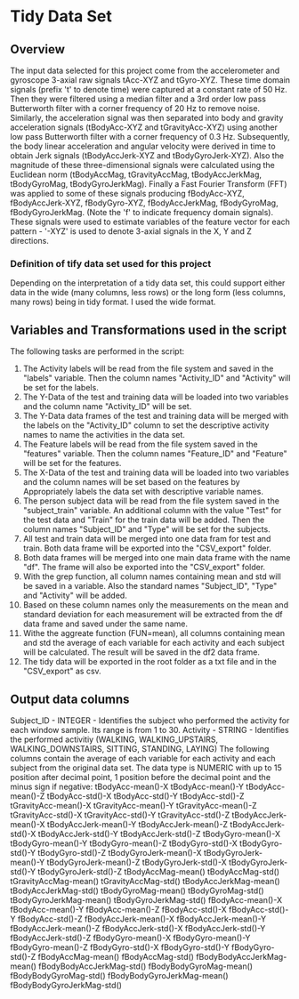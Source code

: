 # Tidy Data Set

## Overview
The input data selected for this project come from the accelerometer and gyroscope 3-axial raw signals tAcc-XYZ and tGyro-XYZ. These time domain signals (prefix 't' to denote time) were captured at a constant rate of 50 Hz. Then they were filtered using a median filter and a 3rd order low pass Butterworth filter with a corner frequency of 20 Hz to remove noise. Similarly, the acceleration signal was then separated into body and gravity acceleration signals (tBodyAcc-XYZ and tGravityAcc-XYZ) using another low pass Butterworth filter with a corner frequency of 0.3 Hz. Subsequently, the body linear acceleration and angular velocity were derived in time to obtain Jerk signals (tBodyAccJerk-XYZ and tBodyGyroJerk-XYZ). Also the magnitude of these three-dimensional signals were calculated using the Euclidean norm (tBodyAccMag, tGravityAccMag, tBodyAccJerkMag, tBodyGyroMag, tBodyGyroJerkMag). Finally a Fast Fourier Transform (FFT) was applied to some of these signals producing fBodyAcc-XYZ, fBodyAccJerk-XYZ, fBodyGyro-XYZ, fBodyAccJerkMag, fBodyGyroMag, fBodyGyroJerkMag. (Note the 'f' to indicate frequency domain signals). These signals were used to estimate variables of the feature vector for each pattern - '-XYZ' is used to denote 3-axial signals in the X, Y and Z directions.

### Definition of tify data set used for this project
Depending on the interpretation of a tidy data set, this could support either data in the wide (many columns, less rows) or the long form (less columns, many rows) being in tidy format. I used the wide format.

## Variables and Transformations used in the script
The following tasks are performed in the script:
1. The Activity labels will be read from the file system and saved in the "labels" variable. Then the column names "Activity_ID" and "Activity" will be set for the labels.
2. The Y-Data of the test and training data will be loaded into two variables and the column name "Activity_ID" will be set.
3. The Y-Data data frames of the test and training data will be merged with the labels on the "Activity_ID" column to set the descriptive activity names to name the activities in the data set.
4. The Feature labels will be read from the file system saved in the "features" variable. Then the column names "Feature_ID" and "Feature" will be set for the features.
5. The X-Data of the test and training data will be loaded into two variables and the column names will be set based on the features by Appropriately labels the data set with descriptive variable names.
6. The person subject data will be read from the file system saved in the "subject_train" variable. An additional column with the value "Test" for the test data and "Train" for the train data will be added. Then the column names "Subject_ID" and "Type" will be set for the subjects.
7. All test and train data will be merged into one data fram for test and train. Both data frame will be exported into the "CSV_export" folder.
8. Both data frames will be merged into one main data frame with the name "df". The frame will also be exported into the "CSV_export" folder.
9. With the grep function, all column names containing mean and std will be saved in a variable. Also the standard names "Subject_ID", "Type" and "Activity" will be added.
10. Based on these column names only the measurements on the mean and standard deviation for each measurement will be extracted from the df data frame and saved under the same name.
11. Withe the aggreate function (FUN=mean), all columns containing mean and std the average of each variable for each activity and each subject will be calculated. The result will be saved in the df2 data frame.
12. The tidy data will be exported in the root folder as a txt file and in the "CSV_export" as csv.

## Output data columns
Subject_ID - INTEGER - Identifies the subject who performed the activity for each window sample. Its range is from 1 to 30. 
Activity - STRING - Identifies the performed activitiy (WALKING, WALKING_UPSTAIRS, WALKING_DOWNSTAIRS, SITTING, STANDING, LAYING)
The following columns contain the average of each variable for each activity and each subject from the original data set. The data type is NUMERIC with up to 15 position after decimal point, 1 position before the decimal point and the minus sign if negative:
tBodyAcc-mean()-X
tBodyAcc-mean()-Y
tBodyAcc-mean()-Z
tBodyAcc-std()-X
tBodyAcc-std()-Y
tBodyAcc-std()-Z
tGravityAcc-mean()-X
tGravityAcc-mean()-Y
tGravityAcc-mean()-Z
tGravityAcc-std()-X
tGravityAcc-std()-Y
tGravityAcc-std()-Z
tBodyAccJerk-mean()-X
tBodyAccJerk-mean()-Y
tBodyAccJerk-mean()-Z
tBodyAccJerk-std()-X
tBodyAccJerk-std()-Y
tBodyAccJerk-std()-Z
tBodyGyro-mean()-X
tBodyGyro-mean()-Y
tBodyGyro-mean()-Z
tBodyGyro-std()-X
tBodyGyro-std()-Y
tBodyGyro-std()-Z
tBodyGyroJerk-mean()-X
tBodyGyroJerk-mean()-Y
tBodyGyroJerk-mean()-Z
tBodyGyroJerk-std()-X
tBodyGyroJerk-std()-Y
tBodyGyroJerk-std()-Z
tBodyAccMag-mean()
tBodyAccMag-std()
tGravityAccMag-mean()
tGravityAccMag-std()
tBodyAccJerkMag-mean()
tBodyAccJerkMag-std()
tBodyGyroMag-mean()
tBodyGyroMag-std()
tBodyGyroJerkMag-mean()
tBodyGyroJerkMag-std()
fBodyAcc-mean()-X
fBodyAcc-mean()-Y
fBodyAcc-mean()-Z
fBodyAcc-std()-X
fBodyAcc-std()-Y
fBodyAcc-std()-Z
fBodyAccJerk-mean()-X
fBodyAccJerk-mean()-Y
fBodyAccJerk-mean()-Z
fBodyAccJerk-std()-X
fBodyAccJerk-std()-Y
fBodyAccJerk-std()-Z
fBodyGyro-mean()-X
fBodyGyro-mean()-Y
fBodyGyro-mean()-Z
fBodyGyro-std()-X
fBodyGyro-std()-Y
fBodyGyro-std()-Z
fBodyAccMag-mean()
fBodyAccMag-std()
fBodyBodyAccJerkMag-mean()
fBodyBodyAccJerkMag-std()
fBodyBodyGyroMag-mean()
fBodyBodyGyroMag-std()
fBodyBodyGyroJerkMag-mean()
fBodyBodyGyroJerkMag-std()
